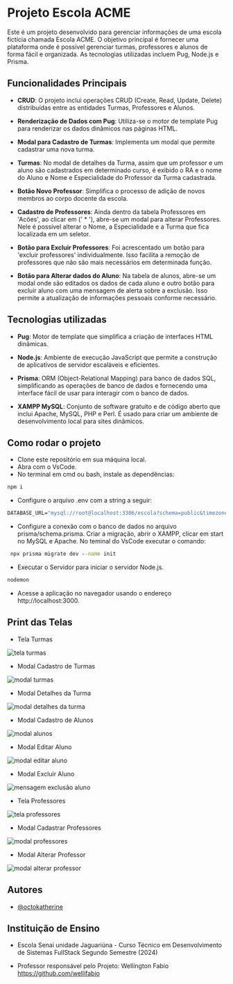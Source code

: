 # Projeto Escola ACME

Este é um projeto desenvolvido para gerenciar informações de uma escola fictícia chamada Escola ACME. O objetivo principal é fornecer uma plataforma onde é possível gerenciar turmas,
professores e alunos de forma fácil e organizada. As tecnologias utilizadas incluem Pug, Node.js e Prisma.

## Funcionalidades Principais

- **CRUD**: O projeto inclui operações CRUD (Create, Read, Update, Delete) distribuídas entre as entidades Turmas, Professores e Alunos.

- **Renderização de Dados com Pug**: Utiliza-se o motor de template Pug para renderizar os dados dinâmicos nas páginas HTML. 

- **Modal para Cadastro de Turmas**: Implementa um modal que permite cadastrar uma nova turma.

- **Turmas**: No modal de detalhes da Turma, assim que um professor e um aluno são cadastrados em determinado curso, é exibido o RA e o nome do Aluno e Nome e Especialidade do Professor da Turma cadastrada.

- **Botão Novo Professor**: Simplifica o processo de adição de novos membros ao corpo docente da escola.

- **Cadastro de Professores**: Ainda dentro da tabela Professores em 'Acões', ao clicar em (' * '), abre-se um modal para alterar Professores. Nele é possível alterar o Nome, a Especialidade e a Turma que fica localizada em um seletor. 

- **Botão para Excluir Professores**: Foi acrescentado um botão para 'excluir professores' individualmente. Isso facilita a remoção de professores que não são mais necessários em determinada função.

- **Botão para Alterar dados do Aluno**: Na tabela de alunos, abre-se um modal onde são editados os dados de cada aluno e outro botão para excluir aluno com uma mensagem de alerta sobre a exclusão. Isso permite a atualização de informações pessoais conforme necessário.

## Tecnologias utilizadas

- **Pug**: Motor de template que simplifica a criação de interfaces HTML dinâmicas.

- **Node.js**: Ambiente de execução JavaScript que permite a construção de aplicativos de servidor escaláveis e eficientes.

- **Prisma**: ORM (Object-Relational Mapping) para banco de dados SQL, simplificando as operações de banco de dados e fornecendo uma interface fácil de usar para interagir com o banco de dados. 

- **XAMPP MySQL**: Conjunto de software gratuito e de código aberto que inclui Apache, MySQL, PHP e Perl. É usado para criar um ambiente de desenvolvimento local para sites dinâmicos.

## Como rodar o projeto

- Clone este repositório em sua máquina local.
- Abra com o VsCode.
- No terminal em cmd ou bash, instale as dependências:

```cmd
npm i
```
- Configure o arquivo .env com a string a seguir:

```cmd
DATABASE_URL="mysql://root@localhost:3306/escola?schema=public&timezone=UTC"
```

- Configure a conexão com o banco de dados no arquivo prisma/schema.prisma. Criar a migração, abrir o XAMPP, clicar em start no MySQL e Apache. No teminal do VsCode executar o comando:

```cmd
 npx prisma migrate dev --name init
```

 - Executar o Servidor para iniciar o servidor Node.js.

 ```cmd
 nodemon
 ```

 - Acesse a aplicação no navegador usando o endereço http://localhost:3000. 

## Print das Telas

- Tela Turmas

![tela turmas](https://github.com/Carla-coder/Escola_Prisma_Pug/assets/128012862/521e89a1-6e0f-4650-974e-0ea723d49402)

- Modal Cadastro de Turmas
 
![modal turmas](https://github.com/Carla-coder/Escola_Prisma_Pug/assets/128012862/c4a68f20-5ce3-4b68-9774-63c08eb9bbee)

- Modal Detalhes da Turma
 
![modal detalhes da turma](https://github.com/Carla-coder/Escola_Prisma_Pug/assets/128012862/16269fa5-98c2-4ef0-9406-3a333d3ddd82)

- Modal Cadastro de Alunos

 ![modal alunos](https://github.com/Carla-coder/Escola_Prisma_Pug/assets/128012862/5159f41e-10c1-4b6e-b527-281584bbc97c)

 - Modal Editar Aluno

 ![modal editar aluno](https://github.com/Carla-coder/Escola_Prisma_Pug/assets/128012862/8a17bc4c-1e18-4c8a-9649-3c1cdcb81eae)

 - Modal Excluír Aluno

 ![mensagem exclusão aluno](https://github.com/Carla-coder/Escola_Prisma_Pug/assets/128012862/57d6290d-8d97-4f4c-9500-39f2bb3faa2a)

 - Tela Professores

![tela professores](https://github.com/Carla-coder/Escola_Prisma_Pug/assets/128012862/ba46d1c1-70f4-4c89-af3f-a902d3892c8e)

- Modal Cadastrar Professores

![modal professores](https://github.com/Carla-coder/Escola_Prisma_Pug/assets/128012862/6d392ef9-0355-4850-bc8b-0967c92e7864)

- Modal Alterar Professor

![modal alterar professor](https://github.com/Carla-coder/Escola_Prisma_Pug/assets/128012862/c7044028-544c-4002-a128-c6ff8af65459)

## Autores

- [@octokatherine](https://www.github.com/Carla-coder)

## Instituição de Ensino

- Escola Senai unidade Jaguariúna - Curso Técnico em Desenvolvimento de Sistemas FullStack  Segundo Semestre (2024)

- Professor responsável pelo Projeto: Wellington Fabio https://github.com/wellifabio
